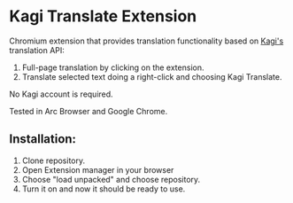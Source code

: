 # Kagi Translate Extension

Chromium extension that provides translation functionality based on [Kagi's](https://kagi.com/) translation API:
1. Full-page translation by clicking on the extension.
2. Translate selected text doing a right-click and choosing Kagi Translate.

No Kagi account is required.

Tested in Arc Browser and Google Chrome.

## Installation:

1. Clone repository.
2. Open Extension manager in your browser
3. Choose "load unpacked" and choose repository.
4. Turn it on and now it should be ready to use.
